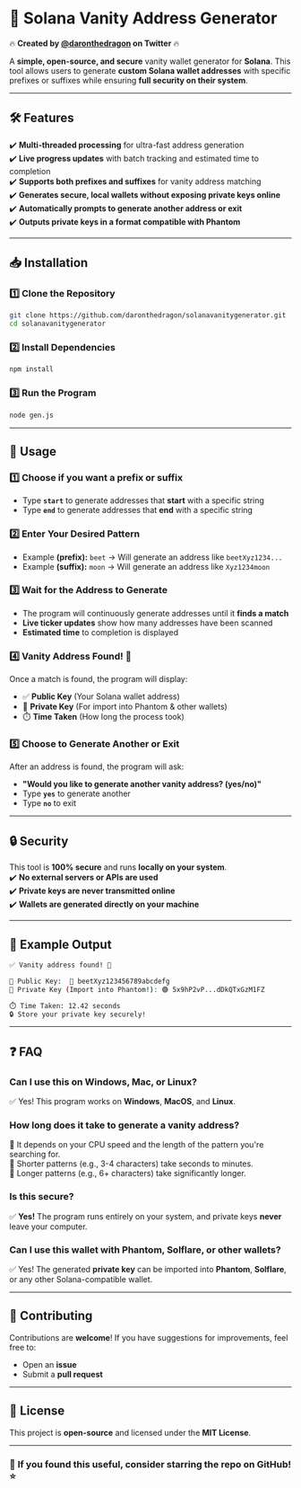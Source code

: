 # 🚀 Solana Vanity Address Generator  

🔥 **Created by [@daronthedragon](https://twitter.com/daronthedragon) on Twitter** 🔥  

A **simple, open-source, and secure** vanity wallet generator for **Solana**. This tool allows users to generate **custom Solana wallet addresses** with specific prefixes or suffixes while ensuring **full security on their system**.  

---

## 🛠 Features  

✔️ **Multi-threaded processing** for ultra-fast address generation  
✔️ **Live progress updates** with batch tracking and estimated time to completion  
✔️ **Supports both prefixes and suffixes** for vanity address matching  
✔️ **Generates secure, local wallets without exposing private keys online**  
✔️ **Automatically prompts to generate another address or exit**  
✔️ **Outputs private keys in a format compatible with Phantom**  

---

## 📥 Installation  

### **1️⃣ Clone the Repository**  
```sh
git clone https://github.com/daronthedragon/solanavanitygenerator.git
cd solanavanitygenerator
```

### **2️⃣ Install Dependencies**  
```sh
npm install
```

### **3️⃣ Run the Program**  
```sh
node gen.js
```

---

## 📝 Usage  

### **1️⃣ Choose if you want a prefix or suffix**  
- Type **`start`** to generate addresses that **start** with a specific string  
- Type **`end`** to generate addresses that **end** with a specific string  

### **2️⃣ Enter Your Desired Pattern**  
- Example **(prefix):** `beet` → Will generate an address like `beetXyz1234...`  
- Example **(suffix):** `moon` → Will generate an address like `Xyz1234moon`  

### **3️⃣ Wait for the Address to Generate**  
- The program will continuously generate addresses until it **finds a match**  
- **Live ticker updates** show how many addresses have been scanned  
- **Estimated time** to completion is displayed  

### **4️⃣ Vanity Address Found! 🎉**  
Once a match is found, the program will display:  
- ✅ **Public Key** (Your Solana wallet address)  
- 🔑 **Private Key** (For import into Phantom & other wallets)  
- ⏱️ **Time Taken** (How long the process took)  

### **5️⃣ Choose to Generate Another or Exit**  
After an address is found, the program will ask:  
- **"Would you like to generate another vanity address? (yes/no)"**  
- Type **`yes`** to generate another  
- Type **`no`** to exit  

---

## 🔒 Security  

This tool is **100% secure** and runs **locally on your system**.  
✔️ **No external servers or APIs are used**  
✔️ **Private keys are never transmitted online**  
✔️ **Wallets are generated directly on your machine**  

---

## 📌 Example Output  

```sh
✅ Vanity address found! 🎉

📜 Public Key:  🔹 beetXyz123456789abcdefg
🔑 Private Key (Import into Phantom!): 🟢 5x9hP2vP...dDkQTxGzM1FZ

⏱️ Time Taken: 12.42 seconds
🔒 Store your private key securely!
```

---

## ❓ FAQ  

### **Can I use this on Windows, Mac, or Linux?**  
✅ Yes! This program works on **Windows**, **MacOS**, and **Linux**.  

### **How long does it take to generate a vanity address?**  
🔹 It depends on your CPU speed and the length of the pattern you're searching for.  
🔹 Shorter patterns (e.g., 3-4 characters) take seconds to minutes.  
🔹 Longer patterns (e.g., 6+ characters) take significantly longer.  

### **Is this secure?**  
✅ **Yes!** The program runs entirely on your system, and private keys **never** leave your computer.  

### **Can I use this wallet with Phantom, Solflare, or other wallets?**  
✅ Yes! The generated **private key** can be imported into **Phantom**, **Solflare**, or any other Solana-compatible wallet.

---

## 🤝 Contributing  

Contributions are **welcome**! If you have suggestions for improvements, feel free to:  
- Open an **issue**  
- Submit a **pull request**  

---

## 📜 License  

This project is **open-source** and licensed under the **MIT License**.  

---

### 🌟 **If you found this useful, consider starring the repo on GitHub!** ⭐  

